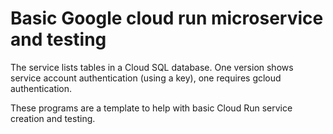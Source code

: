 # Basic Google cloud run microservice and testing

The service lists tables in a Cloud SQL database.  One version shows service account authentication (using a key), one requires gcloud authentication.  

These programs are a template to help with basic Cloud Run service creation and testing.